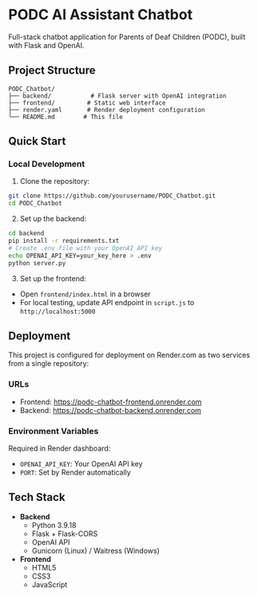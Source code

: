 # PODC AI Assistant Chatbot

Full-stack chatbot application for Parents of Deaf Children (PODC), built with Flask and OpenAI.

## Project Structure
```
PODC_Chatbot/
├── backend/           # Flask server with OpenAI integration
├── frontend/         # Static web interface
├── render.yaml       # Render deployment configuration
└── README.md        # This file
```

## Quick Start

### Local Development
1. Clone the repository:
```bash
git clone https://github.com/yourusername/PODC_Chatbot.git
cd PODC_Chatbot
```

2. Set up the backend:
```bash
cd backend
pip install -r requirements.txt
# Create .env file with your OpenAI API key
echo OPENAI_API_KEY=your_key_here > .env
python server.py
```

3. Set up the frontend:
- Open `frontend/index.html` in a browser
- For local testing, update API endpoint in `script.js` to `http://localhost:5000`

## Deployment
This project is configured for deployment on Render.com as two services from a single repository:

### URLs
- Frontend: https://podc-chatbot-frontend.onrender.com
- Backend: https://podc-chatbot-backend.onrender.com

### Environment Variables
Required in Render dashboard:
- `OPENAI_API_KEY`: Your OpenAI API key
- `PORT`: Set by Render automatically

## Tech Stack
- **Backend**
  - Python 3.9.18
  - Flask + Flask-CORS
  - OpenAI API
  - Gunicorn (Linux) / Waitress (Windows)
- **Frontend**
  - HTML5
  - CSS3
  - JavaScript